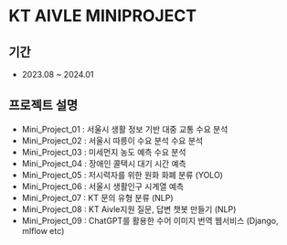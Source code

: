 # KT AIVLE MINIPROJECT

## 기간
- 2023.08 ~ 2024.01


## 프로젝트 설명
- Mini_Project_01 : 서울시 생활 정보 기반 대중 교통 수요 분석
- Mini_Project_02 : 서울시 따릉이 수요 분석 수요 분석
- Mini_Project_03 : 미세먼지 농도 예측 수요 분석
- Mini_Project_04 : 장애인 콜택시 대기 시간 예측
- Mini_Project_05 : 저시력자를 위한 원화 화폐 분류 (YOLO)
- Mini_Project_06 : 서울시 생활인구 시계열 예측
- Mini_Project_07 : KT 문의 유형 분류 (NLP)
- Mini_Project_08 : KT Aivle지원 질문, 답변 챗봇 만들기 (NLP)
- Mini_Project_09 : ChatGPT를 활용한 수어 이미지 번역 웹서비스 (Django, mlflow etc)
